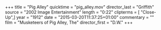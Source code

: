 +++
title = "Pig Alley"
quicktime = "pig_alley.mov"
director_last = "Griffith"
source = "2002 Image Entertainment"
length = "0:22"
clipterms = [ "Close-Up",]
year = "1912"
date = "2015-03-20T11:37:25+01:00"
commentary = ""
film = "Musketeers of Pig Alley, The"
director_first = "D.W."
+++
